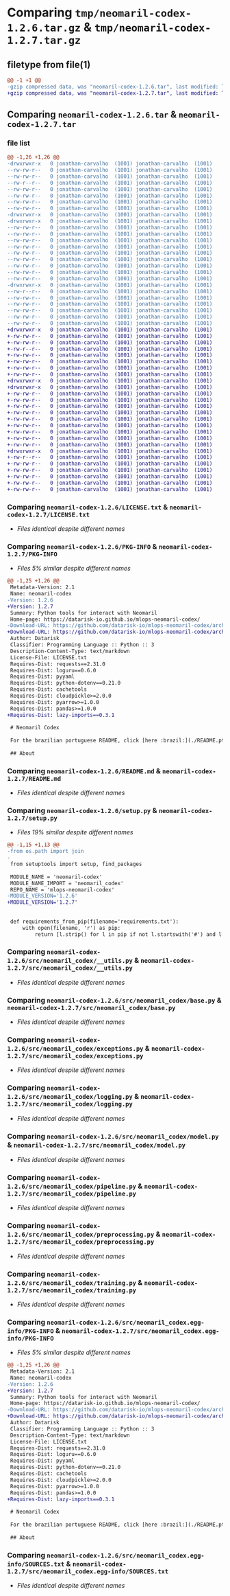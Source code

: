 # Comparing `tmp/neomaril-codex-1.2.6.tar.gz` & `tmp/neomaril-codex-1.2.7.tar.gz`

## filetype from file(1)

```diff
@@ -1 +1 @@
-gzip compressed data, was "neomaril-codex-1.2.6.tar", last modified: Thu Feb  1 15:06:05 2024, max compression
+gzip compressed data, was "neomaril-codex-1.2.7.tar", last modified: Thu Feb  1 16:19:56 2024, max compression
```

## Comparing `neomaril-codex-1.2.6.tar` & `neomaril-codex-1.2.7.tar`

### file list

```diff
@@ -1,26 +1,26 @@
-drwxrwxr-x   0 jonathan-carvalho  (1001) jonathan-carvalho  (1001)        0 2024-02-01 15:06:05.297560 neomaril-codex-1.2.6/
--rw-rw-r--   0 jonathan-carvalho  (1001) jonathan-carvalho  (1001)     1060 2023-03-06 17:55:16.000000 neomaril-codex-1.2.6/LICENSE.txt
--rw-rw-r--   0 jonathan-carvalho  (1001) jonathan-carvalho  (1001)       24 2023-03-13 13:54:26.000000 neomaril-codex-1.2.6/MANIFEST.in
--rw-r--r--   0 jonathan-carvalho  (1001) jonathan-carvalho  (1001)     1372 2024-02-01 15:06:05.297560 neomaril-codex-1.2.6/PKG-INFO
--rw-rw-r--   0 jonathan-carvalho  (1001) jonathan-carvalho  (1001)      733 2024-01-17 17:28:06.000000 neomaril-codex-1.2.6/README.md
--rw-rw-r--   0 jonathan-carvalho  (1001) jonathan-carvalho  (1001)      118 2024-01-24 18:46:38.000000 neomaril-codex-1.2.6/requirements.txt
--rw-rw-r--   0 jonathan-carvalho  (1001) jonathan-carvalho  (1001)       79 2024-02-01 15:06:05.301560 neomaril-codex-1.2.6/setup.cfg
--rw-rw-r--   0 jonathan-carvalho  (1001) jonathan-carvalho  (1001)     1029 2024-02-01 15:04:57.000000 neomaril-codex-1.2.6/setup.py
-drwxrwxr-x   0 jonathan-carvalho  (1001) jonathan-carvalho  (1001)        0 2024-02-01 15:06:05.293560 neomaril-codex-1.2.6/src/
-drwxrwxr-x   0 jonathan-carvalho  (1001) jonathan-carvalho  (1001)        0 2024-02-01 15:06:05.297560 neomaril-codex-1.2.6/src/neomaril_codex/
--rw-rw-r--   0 jonathan-carvalho  (1001) jonathan-carvalho  (1001)        0 2023-02-08 17:56:54.000000 neomaril-codex-1.2.6/src/neomaril_codex/__init__.py
--rw-rw-r--   0 jonathan-carvalho  (1001) jonathan-carvalho  (1001)     1221 2023-11-21 19:18:17.000000 neomaril-codex-1.2.6/src/neomaril_codex/__utils.py
--rw-rw-r--   0 jonathan-carvalho  (1001) jonathan-carvalho  (1001)    13773 2023-11-09 12:39:19.000000 neomaril-codex-1.2.6/src/neomaril_codex/base.py
--rw-rw-r--   0 jonathan-carvalho  (1001) jonathan-carvalho  (1001)      858 2023-08-09 19:49:20.000000 neomaril-codex-1.2.6/src/neomaril_codex/exceptions.py
--rw-rw-r--   0 jonathan-carvalho  (1001) jonathan-carvalho  (1001)     4487 2023-03-06 17:39:34.000000 neomaril-codex-1.2.6/src/neomaril_codex/logging.py
--rw-rw-r--   0 jonathan-carvalho  (1001) jonathan-carvalho  (1001)    46079 2024-02-01 15:04:26.000000 neomaril-codex-1.2.6/src/neomaril_codex/model.py
--rw-rw-r--   0 jonathan-carvalho  (1001) jonathan-carvalho  (1001)    13163 2023-12-04 20:06:58.000000 neomaril-codex-1.2.6/src/neomaril_codex/pipeline.py
--rw-rw-r--   0 jonathan-carvalho  (1001) jonathan-carvalho  (1001)    35563 2024-02-01 15:04:22.000000 neomaril-codex-1.2.6/src/neomaril_codex/preprocessing.py
--rw-rw-r--   0 jonathan-carvalho  (1001) jonathan-carvalho  (1001)    49344 2024-02-01 15:04:08.000000 neomaril-codex-1.2.6/src/neomaril_codex/training.py
-drwxrwxr-x   0 jonathan-carvalho  (1001) jonathan-carvalho  (1001)        0 2024-02-01 15:06:05.297560 neomaril-codex-1.2.6/src/neomaril_codex.egg-info/
--rw-r--r--   0 jonathan-carvalho  (1001) jonathan-carvalho  (1001)     1372 2024-02-01 15:06:05.000000 neomaril-codex-1.2.6/src/neomaril_codex.egg-info/PKG-INFO
--rw-rw-r--   0 jonathan-carvalho  (1001) jonathan-carvalho  (1001)      596 2024-02-01 15:06:05.000000 neomaril-codex-1.2.6/src/neomaril_codex.egg-info/SOURCES.txt
--rw-rw-r--   0 jonathan-carvalho  (1001) jonathan-carvalho  (1001)        1 2024-02-01 15:06:05.000000 neomaril-codex-1.2.6/src/neomaril_codex.egg-info/dependency_links.txt
--rw-rw-r--   0 jonathan-carvalho  (1001) jonathan-carvalho  (1001)        1 2023-06-20 13:32:01.000000 neomaril-codex-1.2.6/src/neomaril_codex.egg-info/not-zip-safe
--rw-rw-r--   0 jonathan-carvalho  (1001) jonathan-carvalho  (1001)      119 2024-02-01 15:06:05.000000 neomaril-codex-1.2.6/src/neomaril_codex.egg-info/requires.txt
--rw-rw-r--   0 jonathan-carvalho  (1001) jonathan-carvalho  (1001)       15 2024-02-01 15:06:05.000000 neomaril-codex-1.2.6/src/neomaril_codex.egg-info/top_level.txt
+drwxrwxr-x   0 jonathan-carvalho  (1001) jonathan-carvalho  (1001)        0 2024-02-01 16:19:56.254965 neomaril-codex-1.2.7/
+-rw-rw-r--   0 jonathan-carvalho  (1001) jonathan-carvalho  (1001)     1060 2023-03-06 17:55:16.000000 neomaril-codex-1.2.7/LICENSE.txt
+-rw-rw-r--   0 jonathan-carvalho  (1001) jonathan-carvalho  (1001)       24 2023-03-13 13:54:26.000000 neomaril-codex-1.2.7/MANIFEST.in
+-rw-r--r--   0 jonathan-carvalho  (1001) jonathan-carvalho  (1001)     1407 2024-02-01 16:19:56.254965 neomaril-codex-1.2.7/PKG-INFO
+-rw-rw-r--   0 jonathan-carvalho  (1001) jonathan-carvalho  (1001)      733 2024-01-17 17:28:06.000000 neomaril-codex-1.2.7/README.md
+-rw-rw-r--   0 jonathan-carvalho  (1001) jonathan-carvalho  (1001)      138 2024-02-01 16:08:39.000000 neomaril-codex-1.2.7/requirements.txt
+-rw-rw-r--   0 jonathan-carvalho  (1001) jonathan-carvalho  (1001)       79 2024-02-01 16:19:56.254965 neomaril-codex-1.2.7/setup.cfg
+-rw-rw-r--   0 jonathan-carvalho  (1001) jonathan-carvalho  (1001)     1003 2024-02-01 16:09:48.000000 neomaril-codex-1.2.7/setup.py
+drwxrwxr-x   0 jonathan-carvalho  (1001) jonathan-carvalho  (1001)        0 2024-02-01 16:19:56.246965 neomaril-codex-1.2.7/src/
+drwxrwxr-x   0 jonathan-carvalho  (1001) jonathan-carvalho  (1001)        0 2024-02-01 16:19:56.250965 neomaril-codex-1.2.7/src/neomaril_codex/
+-rw-rw-r--   0 jonathan-carvalho  (1001) jonathan-carvalho  (1001)        0 2023-02-08 17:56:54.000000 neomaril-codex-1.2.7/src/neomaril_codex/__init__.py
+-rw-rw-r--   0 jonathan-carvalho  (1001) jonathan-carvalho  (1001)     1221 2023-11-21 19:18:17.000000 neomaril-codex-1.2.7/src/neomaril_codex/__utils.py
+-rw-rw-r--   0 jonathan-carvalho  (1001) jonathan-carvalho  (1001)    13773 2023-11-09 12:39:19.000000 neomaril-codex-1.2.7/src/neomaril_codex/base.py
+-rw-rw-r--   0 jonathan-carvalho  (1001) jonathan-carvalho  (1001)      858 2023-08-09 19:49:20.000000 neomaril-codex-1.2.7/src/neomaril_codex/exceptions.py
+-rw-rw-r--   0 jonathan-carvalho  (1001) jonathan-carvalho  (1001)     4487 2023-03-06 17:39:34.000000 neomaril-codex-1.2.7/src/neomaril_codex/logging.py
+-rw-rw-r--   0 jonathan-carvalho  (1001) jonathan-carvalho  (1001)    46079 2024-02-01 15:04:26.000000 neomaril-codex-1.2.7/src/neomaril_codex/model.py
+-rw-rw-r--   0 jonathan-carvalho  (1001) jonathan-carvalho  (1001)    13163 2023-12-04 20:06:58.000000 neomaril-codex-1.2.7/src/neomaril_codex/pipeline.py
+-rw-rw-r--   0 jonathan-carvalho  (1001) jonathan-carvalho  (1001)    35563 2024-02-01 15:04:22.000000 neomaril-codex-1.2.7/src/neomaril_codex/preprocessing.py
+-rw-rw-r--   0 jonathan-carvalho  (1001) jonathan-carvalho  (1001)    49344 2024-02-01 15:04:08.000000 neomaril-codex-1.2.7/src/neomaril_codex/training.py
+drwxrwxr-x   0 jonathan-carvalho  (1001) jonathan-carvalho  (1001)        0 2024-02-01 16:19:56.254965 neomaril-codex-1.2.7/src/neomaril_codex.egg-info/
+-rw-r--r--   0 jonathan-carvalho  (1001) jonathan-carvalho  (1001)     1407 2024-02-01 16:19:56.000000 neomaril-codex-1.2.7/src/neomaril_codex.egg-info/PKG-INFO
+-rw-rw-r--   0 jonathan-carvalho  (1001) jonathan-carvalho  (1001)      596 2024-02-01 16:19:56.000000 neomaril-codex-1.2.7/src/neomaril_codex.egg-info/SOURCES.txt
+-rw-rw-r--   0 jonathan-carvalho  (1001) jonathan-carvalho  (1001)        1 2024-02-01 16:19:56.000000 neomaril-codex-1.2.7/src/neomaril_codex.egg-info/dependency_links.txt
+-rw-rw-r--   0 jonathan-carvalho  (1001) jonathan-carvalho  (1001)        1 2024-02-01 16:17:13.000000 neomaril-codex-1.2.7/src/neomaril_codex.egg-info/not-zip-safe
+-rw-rw-r--   0 jonathan-carvalho  (1001) jonathan-carvalho  (1001)      139 2024-02-01 16:19:56.000000 neomaril-codex-1.2.7/src/neomaril_codex.egg-info/requires.txt
+-rw-rw-r--   0 jonathan-carvalho  (1001) jonathan-carvalho  (1001)       15 2024-02-01 16:19:56.000000 neomaril-codex-1.2.7/src/neomaril_codex.egg-info/top_level.txt
```

### Comparing `neomaril-codex-1.2.6/LICENSE.txt` & `neomaril-codex-1.2.7/LICENSE.txt`

 * *Files identical despite different names*

### Comparing `neomaril-codex-1.2.6/PKG-INFO` & `neomaril-codex-1.2.7/PKG-INFO`

 * *Files 5% similar despite different names*

```diff
@@ -1,25 +1,26 @@
 Metadata-Version: 2.1
 Name: neomaril-codex
-Version: 1.2.6
+Version: 1.2.7
 Summary: Python tools for interact with Neomaril
 Home-page: https://datarisk-io.github.io/mlops-neomaril-codex/
-Download-URL: https://github.com/datarisk-io/mlops-neomaril-codex/archive/refs/tags/v1.2.6.tar.gz
+Download-URL: https://github.com/datarisk-io/mlops-neomaril-codex/archive/refs/tags/v1.2.7.tar.gz
 Author: Datarisk
 Classifier: Programming Language :: Python :: 3
 Description-Content-Type: text/markdown
 License-File: LICENSE.txt
 Requires-Dist: requests==2.31.0
 Requires-Dist: loguru==0.6.0
 Requires-Dist: pyyaml
 Requires-Dist: python-dotenv==0.21.0
 Requires-Dist: cachetools
 Requires-Dist: cloudpickle>=2.0.0
 Requires-Dist: pyarrow>=1.0.0
 Requires-Dist: pandas>=1.0.0
+Requires-Dist: lazy-imports==0.3.1
 
 # Neomaril Codex
 
 For the brazilian portuguese README, click [here :brazil:](./README.pt-br.md).
 
 ## About
```

### Comparing `neomaril-codex-1.2.6/README.md` & `neomaril-codex-1.2.7/README.md`

 * *Files identical despite different names*

### Comparing `neomaril-codex-1.2.6/setup.py` & `neomaril-codex-1.2.7/setup.py`

 * *Files 19% similar despite different names*

```diff
@@ -1,15 +1,13 @@
-from os.path import join
-
 from setuptools import setup, find_packages
 
 MODULE_NAME = 'neomaril-codex'
 MODULE_NAME_IMPORT = 'neomaril_codex'
 REPO_NAME = 'mlops-neomaril-codex'
-MODULE_VERSION='1.2.6'
+MODULE_VERSION='1.2.7'
 
 
 def requirements_from_pip(filename='requirements.txt'):
     with open(filename, 'r') as pip:
         return [l.strip() for l in pip if not l.startswith('#') and l.strip()]
```

### Comparing `neomaril-codex-1.2.6/src/neomaril_codex/__utils.py` & `neomaril-codex-1.2.7/src/neomaril_codex/__utils.py`

 * *Files identical despite different names*

### Comparing `neomaril-codex-1.2.6/src/neomaril_codex/base.py` & `neomaril-codex-1.2.7/src/neomaril_codex/base.py`

 * *Files identical despite different names*

### Comparing `neomaril-codex-1.2.6/src/neomaril_codex/exceptions.py` & `neomaril-codex-1.2.7/src/neomaril_codex/exceptions.py`

 * *Files identical despite different names*

### Comparing `neomaril-codex-1.2.6/src/neomaril_codex/logging.py` & `neomaril-codex-1.2.7/src/neomaril_codex/logging.py`

 * *Files identical despite different names*

### Comparing `neomaril-codex-1.2.6/src/neomaril_codex/model.py` & `neomaril-codex-1.2.7/src/neomaril_codex/model.py`

 * *Files identical despite different names*

### Comparing `neomaril-codex-1.2.6/src/neomaril_codex/pipeline.py` & `neomaril-codex-1.2.7/src/neomaril_codex/pipeline.py`

 * *Files identical despite different names*

### Comparing `neomaril-codex-1.2.6/src/neomaril_codex/preprocessing.py` & `neomaril-codex-1.2.7/src/neomaril_codex/preprocessing.py`

 * *Files identical despite different names*

### Comparing `neomaril-codex-1.2.6/src/neomaril_codex/training.py` & `neomaril-codex-1.2.7/src/neomaril_codex/training.py`

 * *Files identical despite different names*

### Comparing `neomaril-codex-1.2.6/src/neomaril_codex.egg-info/PKG-INFO` & `neomaril-codex-1.2.7/src/neomaril_codex.egg-info/PKG-INFO`

 * *Files 5% similar despite different names*

```diff
@@ -1,25 +1,26 @@
 Metadata-Version: 2.1
 Name: neomaril-codex
-Version: 1.2.6
+Version: 1.2.7
 Summary: Python tools for interact with Neomaril
 Home-page: https://datarisk-io.github.io/mlops-neomaril-codex/
-Download-URL: https://github.com/datarisk-io/mlops-neomaril-codex/archive/refs/tags/v1.2.6.tar.gz
+Download-URL: https://github.com/datarisk-io/mlops-neomaril-codex/archive/refs/tags/v1.2.7.tar.gz
 Author: Datarisk
 Classifier: Programming Language :: Python :: 3
 Description-Content-Type: text/markdown
 License-File: LICENSE.txt
 Requires-Dist: requests==2.31.0
 Requires-Dist: loguru==0.6.0
 Requires-Dist: pyyaml
 Requires-Dist: python-dotenv==0.21.0
 Requires-Dist: cachetools
 Requires-Dist: cloudpickle>=2.0.0
 Requires-Dist: pyarrow>=1.0.0
 Requires-Dist: pandas>=1.0.0
+Requires-Dist: lazy-imports==0.3.1
 
 # Neomaril Codex
 
 For the brazilian portuguese README, click [here :brazil:](./README.pt-br.md).
 
 ## About
```

### Comparing `neomaril-codex-1.2.6/src/neomaril_codex.egg-info/SOURCES.txt` & `neomaril-codex-1.2.7/src/neomaril_codex.egg-info/SOURCES.txt`

 * *Files identical despite different names*

